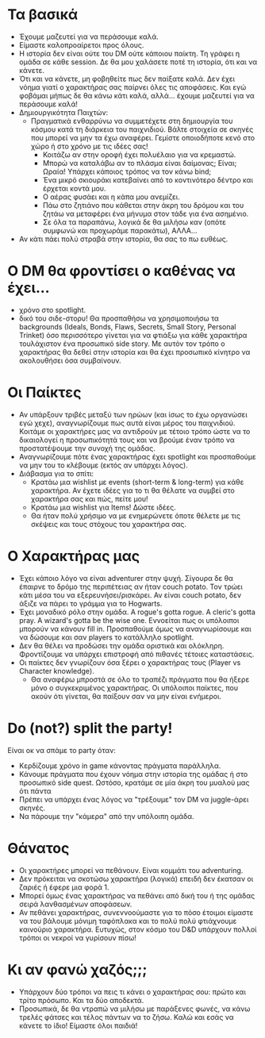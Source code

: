# Τα βασικά
- Έχουμε μαζευτεί για να περάσουμε καλά.
- Είμαστε καλοπροαίρετοι προς όλους.
- Η ιστορία δεν είναι ούτε του DM ούτε κάποιου παίκτη. Τη γράφει η ομάδα σε κάθε session. Δε θα μου χαλάσετε ποτέ τη ιστορία, ότι και να κάνετε.
- Ότι και να κάνετε, μη φοβηθείτε πως δεν παίξατε καλά. Δεν έχει νόημα γιατί ο χαρακτήρας σας παίρνει όλες τις αποφάσεις. Και εγώ φοβάμαι μήπως δε θα κάνω κάτι καλά, αλλά... έχουμε μαζευτεί για να περάσουμε καλά!
- Δημιουργικότητα Παιχτών:
    - Πραγματικά ενθαρρύνω να συμμετέχετε στη δημιουργία του κόσμου κατά τη διάρκεια του παιχνιδιού. Βάλτε στοιχεία σε σκηνές που μπορεί να μην τα έχω αναφέρει. Γεμίστε οποιοδήποτε κενό στο χώρο ή στο χρόνο με τις ιδέες σας!
        - Κοιτάζω αν στην οροφή έχει πολυέλαιο για να κρεμαστώ.
        - Μπορώ να καταλάβω αν το πλάσμα είναι δαίμονας; Είναι; Ωραία! Υπάρχει κάποιος τρόπος να τον κάνω bind;
        - Ένα μικρό σκιουράκι κατεβαίνει από το κοντινότερο δέντρο και έρχεται κοντά μου.
        - Ο αέρας φυσάει και η κάπα μου ανεμίζει.
        - Πάω στο ζητιάνο που κάθεται στην άκρη του δρόμου και του ζητάω να μεταφέρει ένα μήνυμα στον τάδε για ένα ασημένιο.
        - Σε όλα τα παραπάνω, λογικά δε θα μιλήσω καν (οπότε συμφωνώ και προχωράμε παρακάτω), ΑΛΛΑ... 
- Αν κάτι πάει πολύ στραβά στην ιστορία, θα σας το πω ευθέως.

# Ο DM θα φροντίσει ο καθένας να έχει...
- χρόνο στο spotlight.
- δικό του σιδε-στορυ! Θα προσπαθήσω να χρησιμοποιήσω τα backgrounds (Ideals, Bonds, Flaws, Secrets, Small Story, Personal Trinket) όσο περισσότερο γίνεται για να φτιάξω για κάθε χαρακτήρα τουλάχιστον ένα προσωπικό side story. Με αυτόν τον τρόπο ο χαρακτήρας θα δεθεί στην ιστορία και θα έχει προσωπικό κίνητρο να ακολουθήσει όσα συμβαίνουν.

# Οι Παίκτες
- Αν υπάρξουν τριβές μεταξύ των ηρώων (και ίσως το έχω οργανώσει εγώ χεχε), αναγνωρίζουμε πως αυτά είναι μέρος του παιχνιδιού. Κοιτάμε οι χαρακτήρες μας να αντιδρούν με τέτοιο τρόπο ώστε να το δικαιολογεί η προσωπικότητά τους και να βρούμε έναν τρόπο να προστατέψουμε την συνοχή της ομάδας.
- Αναγνωρίζουμε πότε ένας χαρακτήρας έχει spotlight και προσπαθούμε να μην του το κλέβουμε (εκτός αν υπάρχει λόγος).
- Διάβασμα για το σπίτι:
    - Κρατάω μια wishlist με events (short-term & long-term) για κάθε χαρακτήρα. Αν έχετε ιδέες για το τι θα θέλατε να συμβεί στο χαρακτήρα σας και πώς, πείτε μου!
    - Κρατάω μια wishlist για Items! Δώστε ιδέες.
    - Θα ήταν πολύ χρήσιμο να με ενημερώνετε όποτε θέλετε με τις σκέψεις και τους στόχους του χαρακτήρα σας.

# Ο Χαρακτήρας μας
- Έχει κάποιο λόγο να είναι adventurer στην ψυχή. Σίγουρα δε θα έπαιρνε το δρόμο της περιπέτειας αν ήταν couch potato. Τον τρώει κάτι μέσα του να εξερευνήσει/ρισκάρει. Αν είναι couch potato, δεν άξιζε να πάρει το γράμμα για το Hogwarts.
- Έχει μοναδικό ρόλο στην ομάδα. A rogue's gotta rogue. A cleric's gotta pray. A wizard's gotta be the wise one. Εννοείται πως οι υπόλοιποι μπορούν να κάνουν fill in. Προσπαθούμε όμως να αναγνωρίσουμε και να δώσουμε και σαν players το κατάλληλο spotlight.
- Δεν θα θέλει να προδώσει την ομάδα οριστικά και ολόκληρη. Φροντίζουμε να υπάρχει επιστροφή από πιθανές τέτοιες καταστάσεις.
- Οι παίκτες δεν γνωρίζουν όσα ξέρει ο χαρακτήρας τους (Player vs Character knowledge).
    - Θα αναφέρω μπροστά σε όλο το τραπέζι πράγματα που θα ήξερε μόνο ο συγκεκριμένος χαρακτήρας. Οι υπόλοιποι παίκτες, που ακούν ότι γίνεται, θα παίξουν σαν να μην είναι ενήμεροι.

# Do (not?) split the party!
Είναι οκ να σπάμε το party όταν: 
- Κερδίζουμε χρόνο in game κάνοντας πράγματα παράλληλα.
- Κάνουμε πράγματα που έχουν νόημα στην ιστορία της ομάδας ή στο προσωπικό side quest.
Ωστόσο, κρατάμε σε μία άκρη του μυαλού μας ότι πάντα
- Πρέπει να υπάρχει ένας λόγος να "τρέξουμε" τον DM να juggle-άρει σκηνές.
- Να πάρουμε την "κάμερα" από την υπόλοιπη ομάδα.

# Θάνατος
- Οι χαρακτήρες μπορεί να πεθάνουν. Είναι κομμάτι του adventuring. 
- Δεν πρόκειται να σκοτώσω χαρακτήρα (λογικά) επειδή δεν έκατσαν οι ζαριές ή έφερε μια φορά 1. 
- Μπορεί όμως ένας χαρακτήρας να πεθάνει από δική του ή της ομάδας σειρά λανθασμένων αποφάσεων.
- Αν πεθάνει χαρακτήρας, συνεννοούμαστε για το πόσο έτοιμοι είμαστε να του βάλουμε μόνιμη ταφόπλακα και το πολύ πολύ φτιάχνουμε καινούριο χαρακτήρα. Ευτυχώς, στον κόσμο του D&D υπάρχουν πολλοί τρόποι οι νεκροί να γυρίσουν πίσω!

# Κι αν φανώ χαζός;;;
- Υπάρχουν δύο τρόποι να πεις τι κάνει ο χαρακτήρας σου: πρώτο και τρίτο πρόσωπο. Και τα δύο αποδεκτά.
- Προσωπικά, δε θα ντραπώ να μιλήσω με παράξενες φωνές, να κάνω τρελές φάτσες και τέλος πάντων να το ζήσω. Καλώ και εσάς να κάνετε το ίδιο! Είμαστε όλοι παιδιά!

